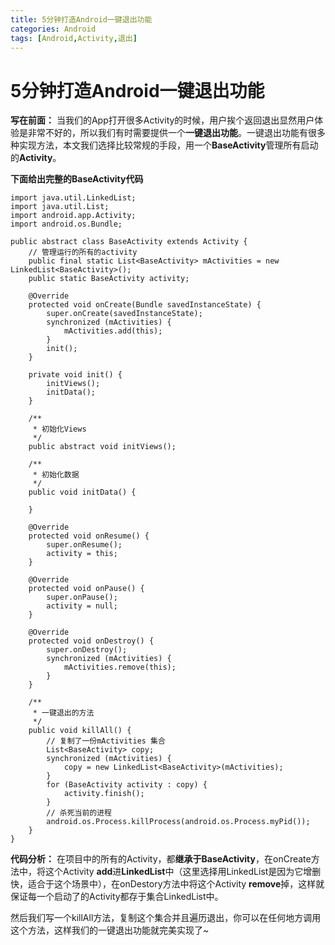 ```yaml
---
title: 5分钟打造Android一键退出功能
categories: Android
tags: [Android,Activity,退出] 
---
```

5分钟打造Android一键退出功能
==
**写在前面：**
当我们的App打开很多Activity的时候，用户挨个返回退出显然用户体验是非常不好的，所以我们有时需要提供一个**一键退出功能**。一键退出功能有很多种实现方法，本文我们选择比较常规的手段，用一个**BaseActivity**管理所有启动的**Activity**。
<!--more-->
**下面给出完整的BaseActivity代码**

```
import java.util.LinkedList;
import java.util.List;
import android.app.Activity;
import android.os.Bundle;

public abstract class BaseActivity extends Activity {
	// 管理运行的所有的activity
	public final static List<BaseActivity> mActivities = new LinkedList<BaseActivity>();
	public static BaseActivity activity;

	@Override
	protected void onCreate(Bundle savedInstanceState) {
		super.onCreate(savedInstanceState);
		synchronized (mActivities) {
			mActivities.add(this);
		}
		init();
	}

	private void init() {
		initViews();
		initData();
	}

	/**
	 * 初始化Views
	 */
	public abstract void initViews();

	/**
	 * 初始化数据
	 */
	public void initData() {

	}

	@Override
	protected void onResume() {
		super.onResume();
		activity = this;
	}

	@Override
	protected void onPause() {
		super.onPause();
		activity = null;
	}

	@Override
	protected void onDestroy() {
		super.onDestroy();
		synchronized (mActivities) {
			mActivities.remove(this);
		}
	}

	/**
	 * 一键退出的方法
	 */
	public void killAll() {
		// 复制了一份mActivities 集合
		List<BaseActivity> copy;
		synchronized (mActivities) {
			copy = new LinkedList<BaseActivity>(mActivities);
		}
		for (BaseActivity activity : copy) {
			activity.finish();
		}
		// 杀死当前的进程
		android.os.Process.killProcess(android.os.Process.myPid());
	}
}

```
**代码分析：**
在项目中的所有的Activity，都**继承于BaseActivity**，在onCreate方法中，将这个Activity **add**进**LinkedList**中（这里选择用LinkedList是因为它增删快，适合于这个场景中），在onDestory方法中将这个Activity **remove**掉，这样就保证每一个启动了的Activity都存于集合LinkedList中。

然后我们写一个killAll方法，复制这个集合并且遍历退出，你可以在任何地方调用这个方法，这样我们的一键退出功能就完美实现了~